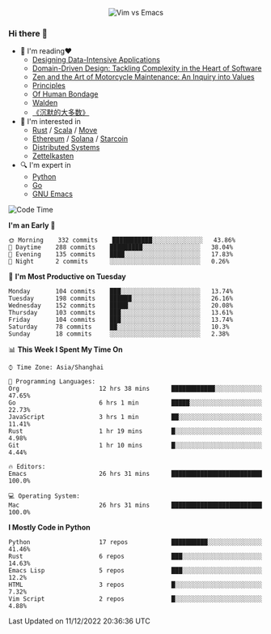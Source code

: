 <p align="center">
    <img src="https://gist.githubusercontent.com/coldnight/e696baffb094e71c96cb302118878eae/raw/40ea5053a6f66cc65f90f437e4173497da225958/banner.gif" alt="Vim vs Emacs" />
</p>

### Hi there 👋

- 📖 I'm reading❤️
    + [Designing Data-Intensive Applications](https://www.oreilly.com/library/view/designing-data-intensive-applications/9781491903063/)
    + [Domain-Driven Design: Tackling Complexity in the Heart of Software](https://www.dddcommunity.org/book/evans_2003/)
    + [Zen and the Art of Motorcycle Maintenance: An Inquiry into Values](https://en.wikipedia.org/wiki/Zen_and_the_Art_of_Motorcycle_Maintenance)
    + [Principles](https://www.principles.com/)
    + [Of Human Bondage](https://en.wikipedia.org/wiki/Of_Human_Bondage)
    + [Walden](https://en.wikipedia.org/wiki/Walden)
    + [《沉默的大多数》](https://en.wikipedia.org/wiki/Silent_majority)
- 🌱 I'm interested in
    + [Rust](https://www.rust-lang.org/) / [Scala](https://www.scala-lang.org/) / [Move](https://github.com/move-language/move/)
    + [Ethereum](https://ethereum.org/en/) / [Solana](https://solana.com/) / [Starcoin](https://github.com/starcoinorg/starcoin)
	+ [Distributed Systems](https://www.linuxzen.com/notes/topics/20200320174417_%E5%88%86%E5%B8%83%E5%BC%8F/)
	+ [Zettelkasten](https://www.linuxzen.com/notes/notes/20220120080920-slip_box/)
- 🔍 I'm expert in
    + [Python](https://www.python.org/)
    + [Go](https://go.dev/)
    + [GNU Emacs](https://www.gnu.org/software/emacs/)

<!--START_SECTION:waka-->
![Code Time](http://img.shields.io/badge/Code%20Time-1%2C791%20hrs%2041%20mins-blue)

**I'm an Early 🐤** 

```text
🌞 Morning    332 commits    ███████████░░░░░░░░░░░░░░   43.86% 
🌆 Daytime    288 commits    █████████░░░░░░░░░░░░░░░░   38.04% 
🌃 Evening    135 commits    ████░░░░░░░░░░░░░░░░░░░░░   17.83% 
🌙 Night      2 commits      ░░░░░░░░░░░░░░░░░░░░░░░░░   0.26%

```
📅 **I'm Most Productive on Tuesday** 

```text
Monday       104 commits    ███░░░░░░░░░░░░░░░░░░░░░░   13.74% 
Tuesday      198 commits    ██████░░░░░░░░░░░░░░░░░░░   26.16% 
Wednesday    152 commits    █████░░░░░░░░░░░░░░░░░░░░   20.08% 
Thursday     103 commits    ███░░░░░░░░░░░░░░░░░░░░░░   13.61% 
Friday       104 commits    ███░░░░░░░░░░░░░░░░░░░░░░   13.74% 
Saturday     78 commits     ██░░░░░░░░░░░░░░░░░░░░░░░   10.3% 
Sunday       18 commits     ░░░░░░░░░░░░░░░░░░░░░░░░░   2.38%

```


📊 **This Week I Spent My Time On** 

```text
⌚︎ Time Zone: Asia/Shanghai

💬 Programming Languages: 
Org                      12 hrs 38 mins      ████████████░░░░░░░░░░░░░   47.65% 
Go                       6 hrs 1 min         █████░░░░░░░░░░░░░░░░░░░░   22.73% 
JavaScript               3 hrs 1 min         ██░░░░░░░░░░░░░░░░░░░░░░░   11.41% 
Rust                     1 hr 19 mins        █░░░░░░░░░░░░░░░░░░░░░░░░   4.98% 
Git                      1 hr 10 mins        █░░░░░░░░░░░░░░░░░░░░░░░░   4.44%

🔥 Editors: 
Emacs                    26 hrs 31 mins      █████████████████████████   100.0%

💻 Operating System: 
Mac                      26 hrs 31 mins      █████████████████████████   100.0%

```

**I Mostly Code in Python** 

```text
Python                   17 repos            ██████████░░░░░░░░░░░░░░░   41.46% 
Rust                     6 repos             ███░░░░░░░░░░░░░░░░░░░░░░   14.63% 
Emacs Lisp               5 repos             ███░░░░░░░░░░░░░░░░░░░░░░   12.2% 
HTML                     3 repos             █░░░░░░░░░░░░░░░░░░░░░░░░   7.32% 
Vim Script               2 repos             █░░░░░░░░░░░░░░░░░░░░░░░░   4.88%

```



 Last Updated on 11/12/2022 20:36:36 UTC
<!--END_SECTION:waka-->

